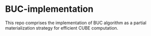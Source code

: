 # BUC-implementation
This repo comprises the implementation of BUC algorithm as a partial materialization strategy for efficient CUBE computation.
